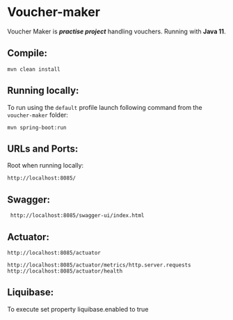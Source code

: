 Voucher-maker
=============

Voucher Maker is ***practise project*** handling vouchers. Running with **Java 11**.


Compile:
--------

    mvn clean install

Running locally:
----------------

To run using the `default` profile launch following command from the `voucher-maker` folder:

    mvn spring-boot:run

URLs and Ports:
---------------
Root when running locally:

    http://localhost:8085/

Swagger:
--------

     http://localhost:8085/swagger-ui/index.html

Actuator:
---------

    http://localhost:8085/actuator

    http://localhost:8085/actuator/metrics/http.server.requests
    http://localhost:8085/actuator/health

Liquibase:
----------

To execute set  property liquibase.enabled to true  
